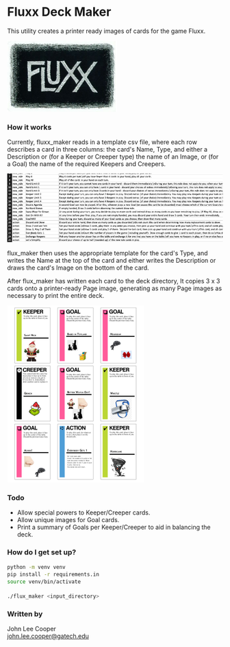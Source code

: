 # Fluxx Deck Maker #

This utility creates a printer ready images of cards for the game Fluxx.

![Fluxx](rsrc/fluxx.png)

### How it works ###

Currently, fluxx_maker reads in a template csv file,
where each row describes a card in three columns:
the card's Name, Type, and either a Description or (for a Keeper or Creeper type)
the name of an Image, or (for a Goal) the name of the required Keepers and Creepers.

![csv](csv.png)

flux_maker then uses the appropriate template for the card's Type,
and writes the Name at the top of the card 
and either writes the Description
or draws the card's Image
on the bottom of the card.

After flux_maker has written each card to the deck directory,
It copies 3 x 3 cards onto a printer-ready Page image,
generating as many Page images as necessary to print the entire deck.

![PageImage](rsrc/example_page.png)

### Todo ###

* Allow special powers to Keeper/Creeper cards.
* Allow unique images for Goal cards.
* Print a summary of Goals per Keeper/Creeper to aid in balancing the deck.

### How do I get set up? ###

```bash
python -m venv venv
pip install -r requirements.in
source venv/bin/activate

./flux_maker <input_directory>
```

### Written by ###

John Lee Cooper  
john.lee.cooper@gatech.edu
  
